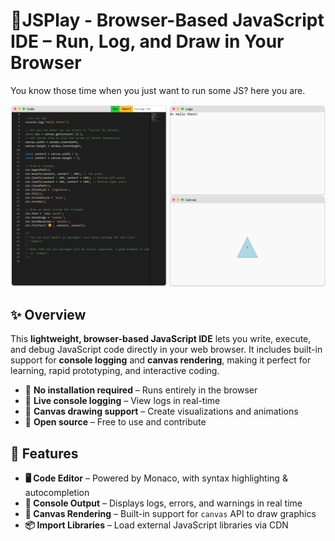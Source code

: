 # 🚀JSPlay - Browser-Based JavaScript IDE – Run, Log, and Draw in Your Browser  

You know those time when you just want to run some JS? here you are.

![JSPlay screen](assets/demo.png "JSPlay")
 

## ✨ Overview  
This **lightweight, browser-based JavaScript IDE** lets you write, execute, and debug JavaScript code directly in your web browser. It includes built-in support for **console logging** and **canvas rendering**, making it perfect for learning, rapid prototyping, and interactive coding.  

- 🔹 **No installation required** – Runs entirely in the browser  
- 🔹 **Live console logging** – View logs in real-time  
- 🔹 **Canvas drawing support** – Create visualizations and animations  
- 🔹 **Open source** – Free to use and contribute  

## 🚀 Features  
- **🖥️ Code Editor** – Powered by Monaco, with syntax highlighting & autocompletion  
- **📜 Console Output** – Displays logs, errors, and warnings in real time  
- **🎨 Canvas Rendering** – Built-in support for `canvas` API to draw graphics  
- **📦 Import Libraries** – Load external JavaScript libraries via CDN  
